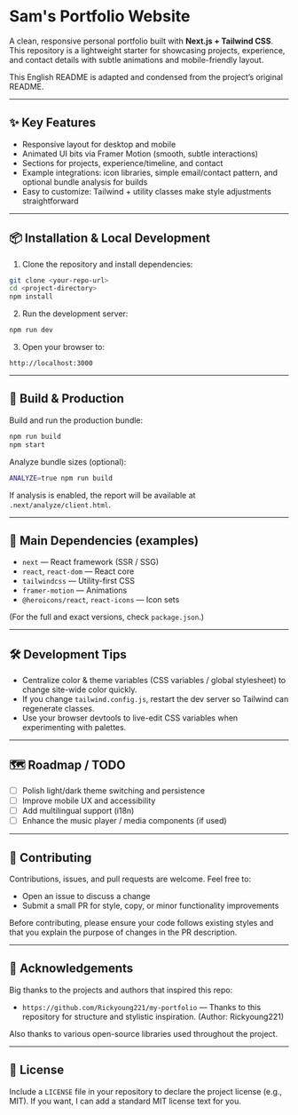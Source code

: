 # Sam's Portfolio Website

A clean, responsive personal portfolio built with **Next.js + Tailwind CSS**. This repository is a lightweight starter for showcasing projects, experience, and contact details with subtle animations and mobile-friendly layout.

This English README is adapted and condensed from the project’s original README.&#x20;

---

## ✨ Key Features

* Responsive layout for desktop and mobile
* Animated UI bits via Framer Motion (smooth, subtle interactions)
* Sections for projects, experience/timeline, and contact
* Example integrations: icon libraries, simple email/contact pattern, and optional bundle analysis for builds
* Easy to customize: Tailwind + utility classes make style adjustments straightforward

---

## 📦 Installation & Local Development

1. Clone the repository and install dependencies:

```bash
git clone <your-repo-url>
cd <project-directory>
npm install
```

2. Run the development server:

```bash
npm run dev
```

3. Open your browser to:

```
http://localhost:3000
```

---

## 🚀 Build & Production

Build and run the production bundle:

```bash
npm run build
npm start
```

Analyze bundle sizes (optional):

```bash
ANALYZE=true npm run build
```

If analysis is enabled, the report will be available at `.next/analyze/client.html`.

---

## 🧩 Main Dependencies (examples)

* `next` — React framework (SSR / SSG)
* `react`, `react-dom` — React core
* `tailwindcss` — Utility-first CSS
* `framer-motion` — Animations
* `@heroicons/react`, `react-icons` — Icon sets

(For the full and exact versions, check `package.json`.)

---

## 🛠 Development Tips

* Centralize color & theme variables (CSS variables / global stylesheet) to change site-wide color quickly.
* If you change `tailwind.config.js`, restart the dev server so Tailwind can regenerate classes.
* Use your browser devtools to live-edit CSS variables when experimenting with palettes.

---

## 🗺 Roadmap / TODO

* [ ] Polish light/dark theme switching and persistence
* [ ] Improve mobile UX and accessibility
* [ ] Add multilingual support (i18n)
* [ ] Enhance the music player / media components (if used)

---

## 🤝 Contributing

Contributions, issues, and pull requests are welcome. Feel free to:

* Open an issue to discuss a change
* Submit a small PR for style, copy, or minor functionality improvements

Before contributing, please ensure your code follows existing styles and that you explain the purpose of changes in the PR description.

---

## 🙏 Acknowledgements

Big thanks to the projects and authors that inspired this repo:

* `https://github.com/Rickyoung221/my-portfolio` — Thanks to this repository for structure and stylistic inspiration. (Author: Rickyoung221)

Also thanks to various open-source libraries used throughout the project.&#x20;

---

## 📄 License

Include a `LICENSE` file in your repository to declare the project license (e.g., MIT). If you want, I can add a standard MIT license text for you.
